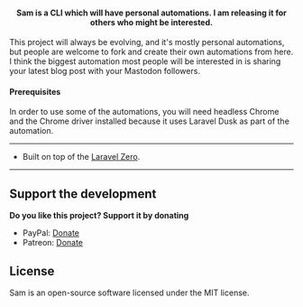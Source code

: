 <h4> <center><bold>Sam</bold> is a CLI which will have personal automations. I am releasing it for others who might be interested.</center></h4>

This project will always be evolving, and it's mostly personal automations, but people are welcome to fork and create their own automations from here. I think the biggest automation most people will be interested in is sharing your latest blog post with your Mastodon followers.

<h4>Prerequisites</h4>

In order to use some of the automations, you will need headless Chrome and the Chrome driver installed because it uses Laravel Dusk as part of the automation.

------

- Built on top of the [Laravel Zero](https://laravel-zero.com/).

------

## Support the development
**Do you like this project? Support it by donating**

- PayPal: [Donate](https://www.paypal.com/paypalme/michaelbrooks)
- Patreon: [Donate](https://ko-fi.com/michaeldbrooks)

## License

Sam is an open-source software licensed under the MIT license.
